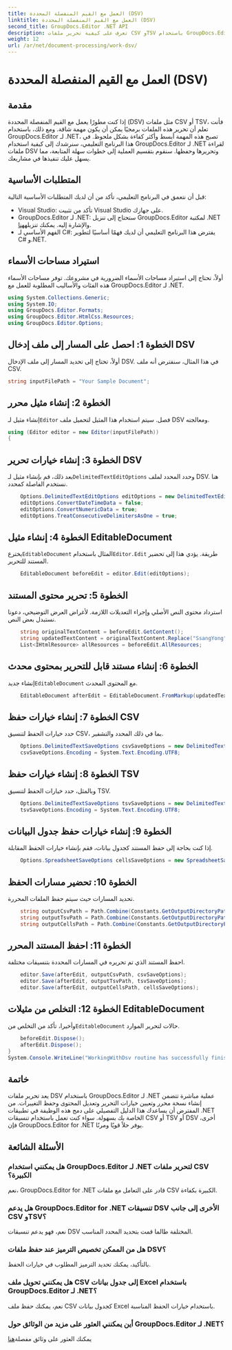 ```yaml
---
title: العمل مع القيم المنفصلة المحددة (DSV)
linktitle: العمل مع القيم المنفصلة المحددة (DSV)
second_title: GroupDocs.Editor .NET API
description: تعرف على كيفية تحرير ملفات CSV وTSV باستخدام GroupDocs.Editor لـ .NET باستخدام هذا الدليل التفصيلي خطوة بخطوة. قم بتحسين مشاريع .NET الخاصة بك بسهولة.
weight: 12
url: /ar/net/document-processing/work-dsv/
---
```


# العمل مع القيم المنفصلة المحددة (DSV)

## مقدمة
إذا كنت مطورًا يعمل مع القيم المنفصلة المحددة (DSV) مثل ملفات CSV أو TSV، فأنت تعلم أن تحرير هذه الملفات برمجيًا يمكن أن يكون مهمة شاقة. ومع ذلك، باستخدام GroupDocs.Editor لـ .NET، تصبح هذه المهمة أبسط وأكثر كفاءة بشكل ملحوظ. في هذا البرنامج التعليمي، سنرشدك إلى كيفية استخدام GroupDocs.Editor لـ .NET لقراءة ملفات DSV وتحريرها وحفظها. سنقوم بتقسيم العملية إلى خطوات سهلة المتابعة، مما يسهل عليك تنفيذها في مشاريعك.
## المتطلبات الأساسية
قبل أن نتعمق في البرنامج التعليمي، تأكد من أن لديك المتطلبات الأساسية التالية:
- Visual Studio: تأكد من تثبيت Visual Studio على جهازك.
-  GroupDocs.Editor لـ .NET: ستحتاج إلى تنزيل GroupDocs.Editor لمكتبة .NET والإشارة إليه. يمكنك تنزيله[هنا](https://releases.groupdocs.com/editor/net/).
- الفهم الأساسي لـ C#: يفترض هذا البرنامج التعليمي أن لديك فهمًا أساسيًا لتطوير C# و.NET.
## استيراد مساحات الأسماء
أولاً، تحتاج إلى استيراد مساحات الأسماء الضرورية في مشروعك. توفر مساحات الأسماء هذه الفئات والأساليب المطلوبة للعمل مع GroupDocs.Editor لـ .NET.
```csharp
using System.Collections.Generic;
using System.IO;
using GroupDocs.Editor.Formats;
using GroupDocs.Editor.HtmlCss.Resources;
using GroupDocs.Editor.Options;
```

## الخطوة 1: احصل على المسار إلى ملف إدخال DSV
أولاً، تحتاج إلى تحديد المسار إلى ملف الإدخال DSV. في هذا المثال، سنفترض أنه ملف CSV.
```csharp
string inputFilePath = "Your Sample Document";
```
## الخطوة 2: إنشاء مثيل محرر
 إنشاء مثيل لـ`Editor` فصل. سيتم استخدام هذا المثيل لتحميل ملف DSV ومعالجته.
```csharp
using (Editor editor = new Editor(inputFilePath))
{
```
## الخطوة 3: إنشاء خيارات تحرير DSV
 بعد ذلك، قم بإنشاء مثيل لـ`DelimitedTextEditOptions` وحدد المحدد لملف DSV. هنا نستخدم الفاصلة كمحدد.
```csharp
    Options.DelimitedTextEditOptions editOptions = new DelimitedTextEditOptions(",");
    editOptions.ConvertDateTimeData = false;
    editOptions.ConvertNumericData = true;
    editOptions.TreatConsecutiveDelimitersAsOne = true;
```
## الخطوة 4: إنشاء مثيل EditableDocument
 يخترع`EditableDocument` المثال باستخدام`Editor.Edit` طريقة. يؤدي هذا إلى تحضير المستند للتحرير.
```csharp
    EditableDocument beforeEdit = editor.Edit(editOptions);
```
## الخطوة 5: تحرير محتوى المستند
استرداد محتوى النص الأصلي وإجراء التعديلات اللازمة. لأغراض العرض التوضيحي، دعونا نستبدل بعض النص.
```csharp
    string originalTextContent = beforeEdit.GetContent();
    string updatedTextContent = originalTextContent.Replace("SsangYong", "Chevrolet").Replace("Kyron", "Camaro");
    List<IHtmlResource> allResources = beforeEdit.AllResources;
```
## الخطوة 6: إنشاء مستند قابل للتحرير بمحتوى محدث
 إنشاء جديد`EditableDocument` مع المحتوى المحدث.
```csharp
    EditableDocument afterEdit = EditableDocument.FromMarkup(updatedTextContent, allResources);
```
## الخطوة 7: إنشاء خيارات حفظ CSV
حدد خيارات الحفظ لتنسيق CSV، بما في ذلك المحدد والتشفير.
```csharp
    Options.DelimitedTextSaveOptions csvSaveOptions = new DelimitedTextSaveOptions(",");
    csvSaveOptions.Encoding = System.Text.Encoding.UTF8;
```
## الخطوة 8: إنشاء خيارات حفظ TSV
وبالمثل، حدد خيارات الحفظ لتنسيق TSV.
```csharp
    Options.DelimitedTextSaveOptions tsvSaveOptions = new DelimitedTextSaveOptions("\t");
    tsvSaveOptions.Encoding = System.Text.Encoding.UTF8;
```
## الخطوة 9: إنشاء خيارات حفظ جدول البيانات
إذا كنت بحاجة إلى حفظ المستند كجدول بيانات، فقم بإنشاء خيارات الحفظ المقابلة.
```csharp
    Options.SpreadsheetSaveOptions cellsSaveOptions = new SpreadsheetSaveOptions(SpreadsheetFormats.Xlsm);
```
## الخطوة 10: تحضير مسارات الحفظ
تحديد المسارات حيث سيتم حفظ الملفات المحررة.
```csharp
    string outputCsvPath = Path.Combine(Constants.GetOutputDirectoryPath(inputFilePath), Path.GetFileNameWithoutExtension(inputFilePath) + ".csv");
    string outputTsvPath = Path.Combine(Constants.GetOutputDirectoryPath(inputFilePath), Path.GetFileNameWithoutExtension(inputFilePath) + ".tsv");
    string outputCellsPath = Path.Combine(Constants.GetOutputDirectoryPath(inputFilePath), Path.GetFileNameWithoutExtension(inputFilePath) + ".xlsm");
```
## الخطوة 11: احفظ المستند المحرر
احفظ المستند الذي تم تحريره في المسارات المحددة بتنسيقات مختلفة.
```csharp
    editor.Save(afterEdit, outputCsvPath, csvSaveOptions);
    editor.Save(afterEdit, outputTsvPath, tsvSaveOptions);
    editor.Save(afterEdit, outputCellsPath, cellsSaveOptions);
```
## الخطوة 12: التخلص من مثيلات EditableDocument
 وأخيرا، تأكد من التخلص من`EditableDocument` حالات لتحرير الموارد.
```csharp
    beforeEdit.Dispose();
    afterEdit.Dispose();
}
System.Console.WriteLine("WorkingWithDsv routine has successfully finished");
```
## خاتمة
يعد تحرير ملفات DSV باستخدام GroupDocs.Editor لـ .NET عملية مباشرة تتضمن إنشاء نسخة محرر وتعيين خيارات التحرير وتعديل المحتوى وحفظ التغييرات. من المفترض أن يساعدك هذا الدليل التفصيلي على دمج هذه الوظيفة في تطبيقات .NET الخاصة بك بسهولة. سواء كنت تعمل باستخدام تنسيقات CSV أو TSV أو DSV أخرى، فإن GroupDocs.Editor for .NET يوفر حلاً قويًا ومرنًا.
## الأسئلة الشائعة
### هل يمكنني استخدام GroupDocs.Editor لـ .NET لتحرير ملفات CSV الكبيرة؟
نعم، GroupDocs.Editor for .NET قادر على التعامل مع ملفات CSV الكبيرة بكفاءة.
### هل يدعم GroupDocs.Editor for .NET تنسيقات DSV الأخرى إلى جانب CSV وTSV؟
نعم، فهو يدعم تنسيقات DSV المختلفة طالما قمت بتحديد المحدد المناسب.
### هل من الممكن تخصيص الترميز عند حفظ ملفات DSV؟
بالتأكيد، يمكنك تحديد الترميز المطلوب في خيارات الحفظ.
### هل يمكنني تحويل ملف CSV إلى جدول بيانات Excel باستخدام GroupDocs.Editor لـ .NET؟
نعم، يمكنك حفظ ملف CSV كجدول بيانات Excel باستخدام خيارات الحفظ المناسبة.
### أين يمكنني العثور على مزيد من الوثائق حول GroupDocs.Editor لـ .NET؟
 يمكنك العثور على وثائق مفصلة[هنا](https://tutorials.groupdocs.com/editor/net/)